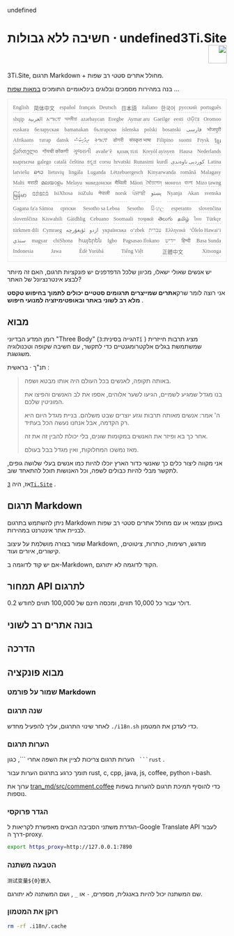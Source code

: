 undefined<h1 style="justify-content:space-between;text-align:right;direction:rtl">undefined3Ti.Site ⋅ חשיבה ללא גבולות <img src="//i-01.eu.org/3Ti/logo.svg" style="user-select:none;margin-top:-1px;width:42px"></h1>

3Ti.Site, תרגום Markdown + מחולל אתרים סטטי רב שפות.

בנה במהירות מסמכים ובלוגים בינלאומיים התומכים [במאות שפות](https://github.com/i18n-site/node/blob/main/lang/src/index.js) ...

<pre class="langli" style="display:flex;flex-wrap:wrap;background:transparent;border:1px solid #eee;font-size:12px;box-shadow:0 0 3px inset #eee;padding:12px 5px 4px 12px;justify-content:space-between;"><style>pre.langli i{font-weight:300;font-family:s;margin-right:7px;margin-bottom:8px;font-style:normal;color:#666;border-bottom:1px dashed #ccc;}</style><i>English</i><i> 简体中文 </i><i>español</i><i>français</i><i>Deutsch</i><i> 日本語 </i><i>italiano</i><i>한국어</i><i>русский</i><i>português</i><i>shqip</i><i>‫العربية‬</i><i>አማርኛ</i><i>অসমীয়া</i><i>azərbaycan</i><i>Eʋegbe</i><i>Aymar aru</i><i>Gaeilge</i><i>eesti</i><i>ଓଡ଼ିଆ</i><i>Oromoo</i><i>euskara</i><i>беларуская</i><i>bamanakan</i><i>български</i><i>íslenska</i><i>polski</i><i>bosanski</i><i>‫فارسی‬</i><i>भोजपुरी</i><i>Afrikaans</i><i>татар</i><i>dansk</i><i>‫ދިވެހިބަސް‬</i><i>ትግርኛ</i><i>डोगरी</i><i>संस्कृत भाषा</i><i>Filipino</i><i>suomi</i><i>Frysk</i><i>ខ្មែរ</i><i>ქართული</i><i>गोंयची कोंकणी</i><i>ગુજરાતી</i><i>avañe’ẽ</i><i>қазақ тілі</i><i>Kreyòl ayisyen</i><i>Hausa</i><i>Nederlands</i><i>кыргызча</i><i>galego</i><i>català</i><i>čeština</i><i>ಕನ್ನಡ</i><i>corsu</i><i>hrvatski</i><i>Runasimi</i><i>kurdî</i><i>‫کوردیی ناوەندی‬</i><i>Latina</i><i>latviešu</i><i>ລາວ</i><i>lietuvių</i><i>lingála</i><i>Luganda</i><i>Lëtzebuergesch</i><i>Kinyarwanda</i><i>română</i><i>Malagasy</i><i>Malti</i><i>मराठी</i><i>മലയാളം</i><i>Melayu</i><i>македонски</i><i>मैथिली</i><i>Māori</i><i>মৈতৈলোন্</i><i>монгол</i><i>বাংলা</i><i>Mizo ṭawng</i><i>မြန်မာ</i><i>𞄀𞄄𞄰𞄩𞄍𞄜𞄰</i><i>IsiXhosa</i><i>isiZulu</i><i>नेपाली</i><i>norsk</i><i>ਪੰਜਾਬੀ</i><i>‫پښتو‬</i><i>Nyanja</i><i>Akan</i><i>svenska</i><i>Gagana fa'a Sāmoa</i><i>српски</i><i>Sesotho sa Leboa</i><i>Sesotho</i><i>සිංහල</i><i>esperanto</i><i>slovenčina</i><i>slovenščina</i><i>Kiswahili</i><i>Gàidhlig</i><i>Cebuano</i><i>Soomaali</i><i>тоҷикӣ</i><i>తెలుగు</i><i>தமிழ்</i><i>ไทย</i><i>Türkçe</i><i>türkmen dili</i><i>Cymraeg</i><i>‫ئۇيغۇرچە‬</i><i>‫اردو‬</i><i>українська</i><i>o‘zbek</i><i>‫עברית‬</i><i>Ελληνικά</i><i>ʻŌlelo Hawaiʻi</i><i>‫سنڌي‬</i><i>magyar</i><i>chiShona</i><i>հայերեն</i><i>Igbo</i><i>Pagsasao Ilokano</i><i>‫ייִדיש‬</i><i>हिन्दी</i><i>Basa Sunda</i><i>Indonesia</i><i>Jawa</i><i>Èdè Yorùbá</i><i>Tiếng Việt</i><i> 正體中文 </i><i>Xitsonga</i></pre>

יש אנשים שאולי ישאלו, מכיוון שלכל הדפדפנים יש פונקציות תרגום, האם זה מיותר לבצע אינטרנציונל של האתר?

אני רוצה לומר שרק**אתרים שמייצרים תרגומים סטטיים יכולים לתמוך בחיפוש טקסט מלא רב לשוני באתר ובאופטימיזציה למנועי חיפוש** .

## מבוא

רומן המדע הבדיוני &quot;Three Body&quot; (הגייה בסינית:`3Tǐ` ) מציג תרבות חייזרית שמשתמשת בגלים אלקטרומגנטיים כדי לתקשר, עם חשיבה שקופה וטכנולוגיה משגשגת.

תנ"ך · בראשית :

> באותה תקופה, לאנשים בכל העולם היה אותו מבטא ושפה.
>
> בנו מגדל שמגיע לשמיים, הגיעו לשער אלוהים, אספו את לב האנשים והפיצו את המוניטין שלכם.
>
> ה' אמר: אנשים מאותה תרבות וגזע יוצרים שבט משלהם. בניית מגדל היום היא רק הקדמה, אבל אנחנו נעשה הכל בעתיד.
>
> אחר כך בא ופיזר את האנשים במקומות שונים, בלי יכולת להבין זה את זה.
>
> מאז נמשכו המחלוקות, ואין מגדל בבל בעולם.

אני מקווה ליצור כלים כך שאנשי כדור הארץ יוכלו להיות כמו אנשים בעלי שלושה גופים, לתקשר מבלי להיות כבולים לשפה, וכל האנושות תוכל להתאחד שוב.

אז, היה [`3Ti.Site`](//3Ti.Site) .

## תרגום Markdown

ניתן להשתמש בתרגום Markdown באופן עצמאי או עם מחולל אתרים סטטי רב שפות לבניית אתר אינטרנט במהירות.

שמור בצורה מושלמת על עיצוב Markdown, מודגש, רשימות, כותרות, ציטוטים, קישורים, איורים ועוד.

אם יש קוד לדוגמה ב-Markdown, הקוד לדוגמה לא יתורגם.

## תמחור API לתרגום

0.2 דולר עבור כל 10,000 תווים, ומכסה חינם של 100,000 תווים לחודש.

## בונה אתרים רב לשוני

## הדרכה

## מבוא פונקציה

### שמור על פורמט Markdown

### שנה תרגום

לאחר שינוי התרגום, עליך להפעיל מחדש `./i18n.sh` כדי לעדכן את המטמון.

### הערות תרגום

הערות תרגום צריכות לציין את השפה אחרי \```, כגון ` ```rust` .

תומך כרגע בתרגום הערות עבור rust, c, cpp, java, js, coffee, python ו-bash.

ערוך את [tran_md/src/comment.coffee](https://github.com/i18n-site/node/blob/main/tran_md/src/comment.coffee) כדי להוסיף תמיכת תרגום להערות בשפות נוספות.

### הגדר פרוקסי

הגדרת משתני הסביבה הבאים מאפשרת לקריאות ל-Google Translate API לעבור דרך ה-proxy.

```bash
export https_proxy=http://127.0.0.1:7890
```

### הטבעה משתנה

```
测试变量${0}嵌入
```

שם המשתנה יכול להיות באנגלית, מספרים, `-` או `_` , ושם המשתנה לא יתורגם.

### רוקן את המטמון

```bash
rm -rf .i18n/.cache
```
